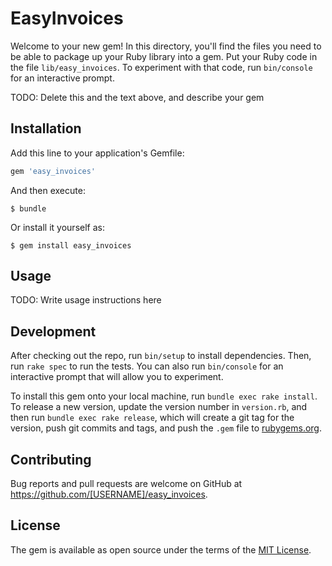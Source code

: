 # EasyInvoices

Welcome to your new gem! In this directory, you'll find the files you need to be able to package up your Ruby library into a gem. Put your Ruby code in the file `lib/easy_invoices`. To experiment with that code, run `bin/console` for an interactive prompt.

TODO: Delete this and the text above, and describe your gem

## Installation

Add this line to your application's Gemfile:

```ruby
gem 'easy_invoices'
```

And then execute:

    $ bundle

Or install it yourself as:

    $ gem install easy_invoices

## Usage

TODO: Write usage instructions here

## Development

After checking out the repo, run `bin/setup` to install dependencies. Then, run `rake spec` to run the tests. You can also run `bin/console` for an interactive prompt that will allow you to experiment.

To install this gem onto your local machine, run `bundle exec rake install`. To release a new version, update the version number in `version.rb`, and then run `bundle exec rake release`, which will create a git tag for the version, push git commits and tags, and push the `.gem` file to [rubygems.org](https://rubygems.org).

## Contributing

Bug reports and pull requests are welcome on GitHub at https://github.com/[USERNAME]/easy_invoices.

## License

The gem is available as open source under the terms of the [MIT License](https://opensource.org/licenses/MIT).
